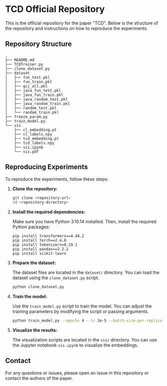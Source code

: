 # TCD Official Repository

This is the official repository for the paper "TCD". Below is the structure of the repository and instructions on how to reproduce the experiments.

## Repository Structure
```
.
├── README.md
├── TCDTrainer.py
├── clone_dataset.py
├── dataset
│   ├── fun_test.pkl
│   ├── fun_train.pkl
│   ├── gcj_all.pkl
│   ├── java_fun_test.pkl
│   ├── java_fun_train.pkl
│   ├── java_random_test.pkl
│   ├── java_random_train.pkl
│   ├── random_test.pkl
│   └── random_train.pkl
├── freeze_param.py
├── train_model.py 
└── vis
    ├── cl_embedding.pt
    ├── cl_labels.npy
    ├── tcd_embedding.pt
    ├── tcd_labels.npy
    ├── vis.ipynb
    └── vis.pdf
```

## Reproducing Experiments

To reproduce the experiments, follow these steps:

1. **Clone the repository:**

    ```sh
    git clone <repository-url>
    cd <repository-directory>
    ```

2. **Install the required dependencies:**

    Make sure you have Python 3.10.14 installed. Then, install the required Python packages:

    ```
    pip install transformers==4.44.2
    pip install torch==2.4.0
    pip install tokenizers=0.19.1
    pip install pandas==2.2.2
    pip install scikit-learn
    ```

3. **Prepare the dataset:**

    The dataset files are located in the `dataset/` directory. You can load the dataset using the `clone_dataset.py` script.

    ```sh
    python clone_dataset.py
    ```

4. **Train the model:**

    Use the `train_model.py` script to train the model. You can adjust the training parameters by modifying the script or passing arguments.

    ```sh
    python train_model.py --epochs 4 --lr 2e-5 --batch-size-per-replica 8 --train_data ./dataset/fun_train.pkl --test_data ./dataset/fun_test.pkl
    ```

5. **Visualize the results:**

    The visualization scripts are located in the `vis/` directory. You can use the Jupyter notebook `vis.ipynb` to visualize the embeddings.

## Contact

For any questions or issues, please open an issue in this repository or contact the authors of the paper.
